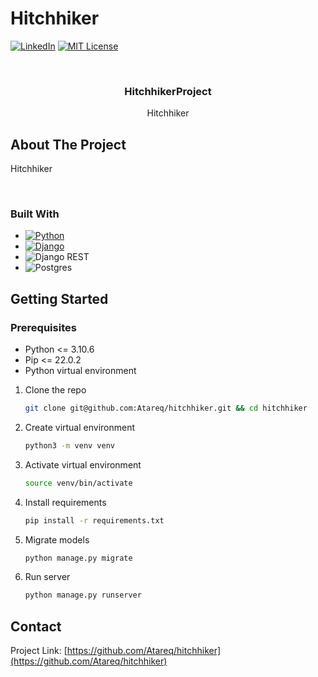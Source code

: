 # Hitchhiker
[![LinkedIn][linkedin-shield]][linkedin-url]
[![MIT License][license-shield]][license-url]

<br />
<div>

<h3 align="center">HitchhikerProject</h3>

  <p align="center">
    Hitchhiker
    
    
</div>

<!-- ABOUT THE PROJECT -->
## About The Project
 Hitchhiker
 
<br>


### Built With

* [![Python][Python]][Python-url]
* [![Django][Django]][Django-url]
* ![Django REST](https://img.shields.io/badge/DJANGO-REST-ff1709?style=for-the-badge&logo=django&logoColor=white&color=ff1709&labelColor=gray)
* ![Postgres](https://img.shields.io/badge/postgres-%23316192.svg?style=for-the-badge&logo=postgresql&logoColor=white)


<!-- GETTING STARTED -->
## Getting Started


### Prerequisites

* Python <= 3.10.6
* Pip <= 22.0.2
* Python virtual environment

1. Clone the repo
   ```sh
   git clone git@github.com:Atareq/hitchhiker.git && cd hitchhiker
   ```
2. Create virtual environment
   ```sh
   python3 -m venv venv
   ```
3. Activate virtual environment
   ```sh
   source venv/bin/activate
   ```
4. Install requirements
   ```sh
   pip install -r requirements.txt
   ```
5. Migrate models
   ```sh
   python manage.py migrate
   ```
6. Run server
   ```sh
   python manage.py runserver 
   ```
   
   <!-- USAGE EXAMPLES -->

<!-- CONTACT -->
## Contact



Project Link: [https://github.com/Atareq/hitchhiker](https://github.com/Atareq/hitchhiker)

<!-- MARKDOWN LINKS & IMAGES -->
<!-- https://www.markdownguide.org/basic-syntax/#reference-style-links -->
[license-shield]: https://img.shields.io/github/license/othneildrew/Best-README-Template.svg?style=for-the-badge
[license-url]: https://github.com/othneildrew/Best-README-Template/blob/master/LICENSE.txt
[linkedin-shield]: https://img.shields.io/badge/-LinkedIn-black.svg?style=for-the-badge&logo=linkedin&colorB=555
[linkedin-url]: https://www.linkedin.com/in/mohammed-fathi-4a08071a7/
[Django]: https://img.shields.io/badge/Django-092E20?style=for-the-badge&logo=django&logoColor=green
[Django-url]: https://docs.djangoproject.com/en/3.2/
[drf-shield]: https://img.shields.io/badge/DRF-Django%20Rest%20Framework-red
[drf-url]: https://www.django-rest-framework.org/
[Python]: https://img.shields.io/badge/Python-FFD43B?style=for-the-badge&logo=python&logoColor=blue
[Python-url]: https://docs.python.org/3/
[postgres]: https://wiki.postgresql.org/images/a/a4/PostgreSQL_logo.3colors.svg
[postgres-url]:https://www.postgresql.org/
